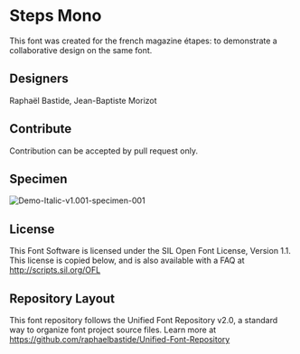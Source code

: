 # Steps Mono

This font was created for the french magazine étapes: to demonstrate a collaborative design on the same font.

## Designers

Raphaël Bastide, Jean-Baptiste Morizot


## Contribute

Contribution can be accepted by pull request only.

## Specimen

![Demo-Italic-v1.001-specimen-001](https://raw.githubusercontent.com/raphaelbastide/steps-mono/master/documentation/images/Demo-Regular-v0.1-specimen-001.png)

## License

This Font Software is licensed under the SIL Open Font License, Version 1.1. 
This license is copied below, and is also available with a FAQ at 
http://scripts.sil.org/OFL

## Repository Layout

This font repository follows the Unified Font Repository v2.0, 
a standard way to organize font project source files. Learn more at 
https://github.com/raphaelbastide/Unified-Font-Repository

